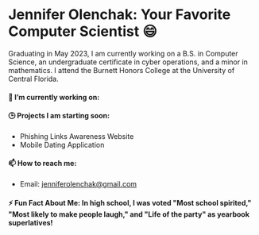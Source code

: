 # Jennifer Olenchak: Your Favorite Computer Scientist 😄

Graduating in May 2023, I am currently working on a B.S. in Computer Science, an undergraduate certificate in cyber operations, and a minor in mathematics. I attend the Burnett Honors College at the University of Central Florida. 

#### 🔨 I’m currently working on:


#### 🕒 Projects I am starting soon:
- Phishing Links Awareness Website
- Mobile Dating Application

#### 📫 How to reach me:
- Email: jenniferolenchak@gmail.com

#### ⚡ Fun Fact About Me: In high school, I was voted "Most school spirited," "Most likely to make people laugh," and "Life of the party" as yearbook superlatives!

<!--
**jenniferolenchak/jenniferolenchak** is a ✨ _special_ ✨ repository because its `README.md` (this file) appears on your GitHub profile.

Here are some ideas to get you started:

- 🔭 I’m currently working on ...
- 🌱 I’m currently learning ...
- 👯 I’m looking to collaborate on ...
- 🤔 I’m looking for help with ...
- 💬 Ask me about ...
- 📫 How to reach me: ...
- 😄 Pronouns: ...
- ⚡ Fun fact: ...
-->
